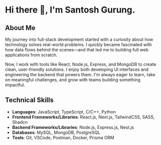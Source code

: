 # Hi there 👋, I'm Santosh Gurung.

## About Me
My journey into full-stack development started with a curiosity about how technology solves real-world problems. I quickly became fascinated with how data flows behind the scenes—and that led me to building full web applications from scratch.

Now, I work with tools like React, Node.js, Express, and MongoDB to create clean, user-friendly solutions. I enjoy both developing UI interfaces and engineering the backend that powers them. I'm always eager to learn, take on meaningful challenges, and grow with teams building something impactful.

## Technical Skills
- **Languages**: JavaScript, TypeScript, C/C++, Python
- **Frontend Frameworks/Libraries**: React.js, Next.js, TailwindCSS, SASS, Shadcn
- **Backend Frameworks/Libraries**: Node.js, Express.js, Nest.js
- **Databases**: MySQL, MongoDB, PostgreSQL
- **Tools**: Git, VSCode, Postman, Docker, Prisma ORM
